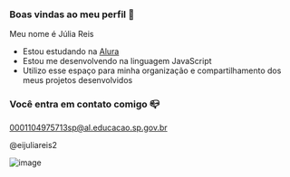### Boas vindas ao meu perfil 💙

Meu nome é Júlia Reis

- Estou estudando na [Alura](https://www.alura.com.br)
- Estou me desenvolvendo na linguagem JavaScript
- Utilizo esse espaço para minha organização e compartilhamento dos meus projetos desenvolvidos

### Você entra em contato comigo 📪

0001104975713sp@al.educacao.sp.gov.br

@eijuliareis2

![image](https://github.com/julinhareis3a/julinhareis3a/assets/170369050/0c35e19f-7848-48e4-a672-3590702ffb0a)

